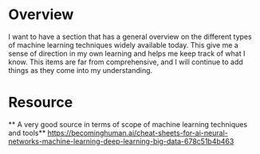 # Overview
I want to have a section that has a general overview on the different types of machine learning techniques widely available today. This give me a sense of direction in my own learning and helps me keep track of what I know. This items are far from comprehensive, and I will continue to add things as they come into my understanding.


# Resource
** A very good source in terms of scope of machine learning techniques and tools**
https://becominghuman.ai/cheat-sheets-for-ai-neural-networks-machine-learning-deep-learning-big-data-678c51b4b463
